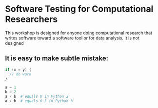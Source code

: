 # Software Testing for Computational Researchers

This workshop is designed for anyone doing computational research that writes software toward a software tool or for data analysis. It is not designed


## It is easy to make subtle mistake:

```c++
if (x = y) {
  // do work
}
```

```python
a = 1
b = 2
a / b  # equals 0 in Python 2
a / b  # equals 0.5 in Python 3
```

##
